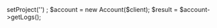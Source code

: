 <?php

use Appwrite\Client;
use Appwrite\Services\Account;

$client = new Client();

$client
    ->setProject('')
;

$account = new Account($client);

$result = $account->getLogs();
